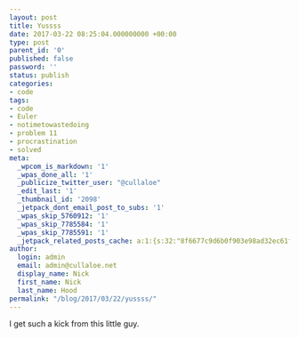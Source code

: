 ```yaml
---
layout: post
title: Yussss
date: 2017-03-22 08:25:04.000000000 +00:00
type: post
parent_id: '0'
published: false
password: ''
status: publish
categories:
- code
tags:
- code
- Euler
- notimetowastedoing
- problem 11
- procrastination
- solved
meta:
  _wpcom_is_markdown: '1'
  _wpas_done_all: '1'
  _publicize_twitter_user: "@cullaloe"
  _edit_last: '1'
  _thumbnail_id: '2098'
  _jetpack_dont_email_post_to_subs: '1'
  _wpas_skip_5760912: '1'
  _wpas_skip_7785584: '1'
  _wpas_skip_7785591: '1'
  _jetpack_related_posts_cache: a:1:{s:32:"8f6677c9d6b0f903e98ad32ec61f8deb";a:2:{s:7:"expires";i:1559877884;s:7:"payload";a:3:{i:0;a:1:{s:2:"id";i:702;}i:1;a:1:{s:2:"id";i:1117;}i:2;a:1:{s:2:"id";i:996;}}}}
author:
  login: admin
  email: admin@cullaloe.net
  display_name: Nick
  first_name: Nick
  last_name: Hood
permalink: "/blog/2017/03/22/yussss/"
---
```

<div>I get such a kick from this little guy.</div>
